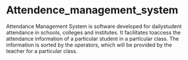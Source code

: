 # Attendence_management_system
Attendance Management System is software developed for dailystudent attendance in schools, colleges and institutes. It facilitates toaccess the attendance information of a particular student in a particular class. The information is sorted by the operators, which will be provided by the teacher for a particular class.
